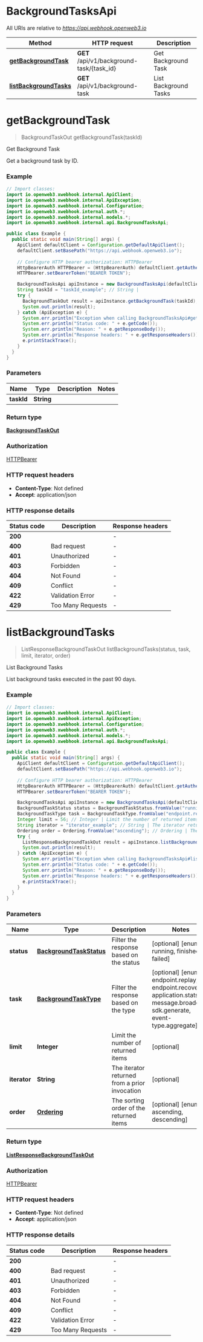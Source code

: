 # BackgroundTasksApi

All URIs are relative to *https://api.webhook.openweb3.io*

Method | HTTP request | Description
------------- | ------------- | -------------
[**getBackgroundTask**](BackgroundTasksApi.md#getBackgroundTask) | **GET** /api/v1/background-task/{task_id} | Get Background Task
[**listBackgroundTasks**](BackgroundTasksApi.md#listBackgroundTasks) | **GET** /api/v1/background-task | List Background Tasks


<a name="getBackgroundTask"></a>
# **getBackgroundTask**
> BackgroundTaskOut getBackgroundTask(taskId)

Get Background Task

Get a background task by ID.

### Example
```java
// Import classes:
import io.openweb3.xwebhook.internal.ApiClient;
import io.openweb3.xwebhook.internal.ApiException;
import io.openweb3.xwebhook.internal.Configuration;
import io.openweb3.xwebhook.internal.auth.*;
import io.openweb3.xwebhook.internal.models.*;
import io.openweb3.xwebhook.internal.api.BackgroundTasksApi;

public class Example {
  public static void main(String[] args) {
    ApiClient defaultClient = Configuration.getDefaultApiClient();
    defaultClient.setBasePath("https://api.webhook.openweb3.io");
    
    // Configure HTTP bearer authorization: HTTPBearer
    HttpBearerAuth HTTPBearer = (HttpBearerAuth) defaultClient.getAuthentication("HTTPBearer");
    HTTPBearer.setBearerToken("BEARER TOKEN");

    BackgroundTasksApi apiInstance = new BackgroundTasksApi(defaultClient);
    String taskId = "taskId_example"; // String | 
    try {
      BackgroundTaskOut result = apiInstance.getBackgroundTask(taskId);
      System.out.println(result);
    } catch (ApiException e) {
      System.err.println("Exception when calling BackgroundTasksApi#getBackgroundTask");
      System.err.println("Status code: " + e.getCode());
      System.err.println("Reason: " + e.getResponseBody());
      System.err.println("Response headers: " + e.getResponseHeaders());
      e.printStackTrace();
    }
  }
}
```

### Parameters

Name | Type | Description  | Notes
------------- | ------------- | ------------- | -------------
 **taskId** | **String**|  |

### Return type

[**BackgroundTaskOut**](BackgroundTaskOut.md)

### Authorization

[HTTPBearer](../README.md#HTTPBearer)

### HTTP request headers

 - **Content-Type**: Not defined
 - **Accept**: application/json

### HTTP response details
| Status code | Description | Response headers |
|-------------|-------------|------------------|
**200** |  |  -  |
**400** | Bad request |  -  |
**401** | Unauthorized |  -  |
**403** | Forbidden |  -  |
**404** | Not Found |  -  |
**409** | Conflict |  -  |
**422** | Validation Error |  -  |
**429** | Too Many Requests |  -  |

<a name="listBackgroundTasks"></a>
# **listBackgroundTasks**
> ListResponseBackgroundTaskOut listBackgroundTasks(status, task, limit, iterator, order)

List Background Tasks

List background tasks executed in the past 90 days.

### Example
```java
// Import classes:
import io.openweb3.xwebhook.internal.ApiClient;
import io.openweb3.xwebhook.internal.ApiException;
import io.openweb3.xwebhook.internal.Configuration;
import io.openweb3.xwebhook.internal.auth.*;
import io.openweb3.xwebhook.internal.models.*;
import io.openweb3.xwebhook.internal.api.BackgroundTasksApi;

public class Example {
  public static void main(String[] args) {
    ApiClient defaultClient = Configuration.getDefaultApiClient();
    defaultClient.setBasePath("https://api.webhook.openweb3.io");
    
    // Configure HTTP bearer authorization: HTTPBearer
    HttpBearerAuth HTTPBearer = (HttpBearerAuth) defaultClient.getAuthentication("HTTPBearer");
    HTTPBearer.setBearerToken("BEARER TOKEN");

    BackgroundTasksApi apiInstance = new BackgroundTasksApi(defaultClient);
    BackgroundTaskStatus status = BackgroundTaskStatus.fromValue("running"); // BackgroundTaskStatus | Filter the response based on the status
    BackgroundTaskType task = BackgroundTaskType.fromValue("endpoint.replay"); // BackgroundTaskType | Filter the response based on the type
    Integer limit = 56; // Integer | Limit the number of returned items
    String iterator = "iterator_example"; // String | The iterator returned from a prior invocation
    Ordering order = Ordering.fromValue("ascending"); // Ordering | The sorting order of the returned items
    try {
      ListResponseBackgroundTaskOut result = apiInstance.listBackgroundTasks(status, task, limit, iterator, order);
      System.out.println(result);
    } catch (ApiException e) {
      System.err.println("Exception when calling BackgroundTasksApi#listBackgroundTasks");
      System.err.println("Status code: " + e.getCode());
      System.err.println("Reason: " + e.getResponseBody());
      System.err.println("Response headers: " + e.getResponseHeaders());
      e.printStackTrace();
    }
  }
}
```

### Parameters

Name | Type | Description  | Notes
------------- | ------------- | ------------- | -------------
 **status** | [**BackgroundTaskStatus**](.md)| Filter the response based on the status | [optional] [enum: running, finished, failed]
 **task** | [**BackgroundTaskType**](.md)| Filter the response based on the type | [optional] [enum: endpoint.replay, endpoint.recover, application.stats, message.broadcast, sdk.generate, event-type.aggregate]
 **limit** | **Integer**| Limit the number of returned items | [optional]
 **iterator** | **String**| The iterator returned from a prior invocation | [optional]
 **order** | [**Ordering**](.md)| The sorting order of the returned items | [optional] [enum: ascending, descending]

### Return type

[**ListResponseBackgroundTaskOut**](ListResponseBackgroundTaskOut.md)

### Authorization

[HTTPBearer](../README.md#HTTPBearer)

### HTTP request headers

 - **Content-Type**: Not defined
 - **Accept**: application/json

### HTTP response details
| Status code | Description | Response headers |
|-------------|-------------|------------------|
**200** |  |  -  |
**400** | Bad request |  -  |
**401** | Unauthorized |  -  |
**403** | Forbidden |  -  |
**404** | Not Found |  -  |
**409** | Conflict |  -  |
**422** | Validation Error |  -  |
**429** | Too Many Requests |  -  |

